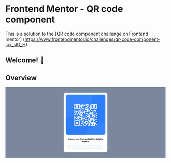 # Frontend Mentor - QR code component

This is a solution to the [QR code component challenge on Frontend mentor] (https://www.frontendmentor.io/challenges/qr-code-component-iux_sIO_H).

## Welcome! 👋


## Overview
![](screenshot.png)

